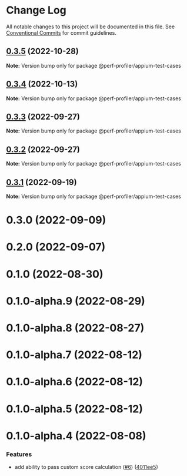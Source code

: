 # Change Log

All notable changes to this project will be documented in this file.
See [Conventional Commits](https://conventionalcommits.org) for commit guidelines.

## [0.3.5](https://github.com/bamlab/android-performance-profiler/compare/@perf-profiler/appium-test-cases@0.3.4...@perf-profiler/appium-test-cases@0.3.5) (2022-10-28)

**Note:** Version bump only for package @perf-profiler/appium-test-cases

## [0.3.4](https://github.com/bamlab/android-performance-profiler/compare/@perf-profiler/appium-test-cases@0.3.3...@perf-profiler/appium-test-cases@0.3.4) (2022-10-13)

**Note:** Version bump only for package @perf-profiler/appium-test-cases

## [0.3.3](https://github.com/bamlab/android-performance-profiler/compare/@perf-profiler/appium-test-cases@0.3.2...@perf-profiler/appium-test-cases@0.3.3) (2022-09-27)

**Note:** Version bump only for package @perf-profiler/appium-test-cases

## [0.3.2](https://github.com/bamlab/android-performance-profiler/compare/@perf-profiler/appium-test-cases@0.3.1...@perf-profiler/appium-test-cases@0.3.2) (2022-09-27)

**Note:** Version bump only for package @perf-profiler/appium-test-cases

## [0.3.1](https://github.com/bamlab/android-performance-profiler/compare/@perf-profiler/appium-test-cases@0.3.0...@perf-profiler/appium-test-cases@0.3.1) (2022-09-19)

**Note:** Version bump only for package @perf-profiler/appium-test-cases

# 0.3.0 (2022-09-09)

# 0.2.0 (2022-09-07)

# 0.1.0 (2022-08-30)

# 0.1.0-alpha.9 (2022-08-29)

# 0.1.0-alpha.8 (2022-08-27)

# 0.1.0-alpha.7 (2022-08-12)

# 0.1.0-alpha.6 (2022-08-12)

# 0.1.0-alpha.5 (2022-08-12)

# 0.1.0-alpha.4 (2022-08-08)

### Features

- add ability to pass custom score calculation ([#6](https://github.com/bamlab/android-performance-profiler/issues/6)) ([4011ee5](https://github.com/bamlab/android-performance-profiler/commit/4011ee59dfd1b51530974cfaea6a60873e5699fc))
